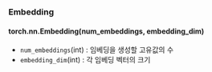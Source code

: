 ### Embedding

#### torch.nn.Embedding(num_embeddings, embedding_dim)
- `num_embeddings`(int) : 임베딩을 생성할 고유값의 수
- `embedding_dim`(int) : 각 임베딩 벡터의 크기